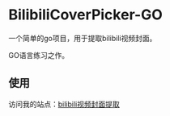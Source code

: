 # BilibiliCoverPicker-GO
一个简单的go项目，用于提取bilibili视频封面。

GO语言练习之作。

## 使用
访问我的站点：[bilibili视频封面提取](http://174.138.71.148:666)


